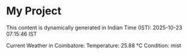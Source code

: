 # My Project

This content is dynamically generated in Indian Time (IST): 2025-10-23 07:15:46 IST


Current Weather in Coimbatore:
Temperature: 25.88 °C
Condition: mist
